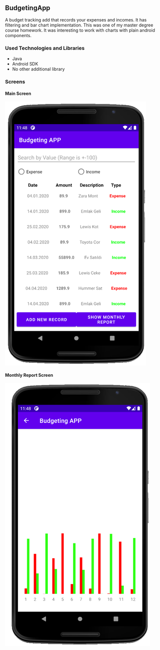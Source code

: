 ## BudgetingApp
A budget tracking add that records your expenses and incomes. It has filtering and bar chart implementation. This was one of my master degree course homework. 
It was interesting to work with charts with plain android components.

### Used Technologies and Libraries

* Java
* Android SDK
* No other additional library

### Screens

#### Main Screen
![alt text](https://github.com/ferecgithub/BudgetingApp/blob/master/github_pics/budgetingApp_1.png)

#### Monthly Report Screen
![alt text](https://github.com/ferecgithub/BudgetingApp/blob/master/github_pics/budgetingApp_2.png)

